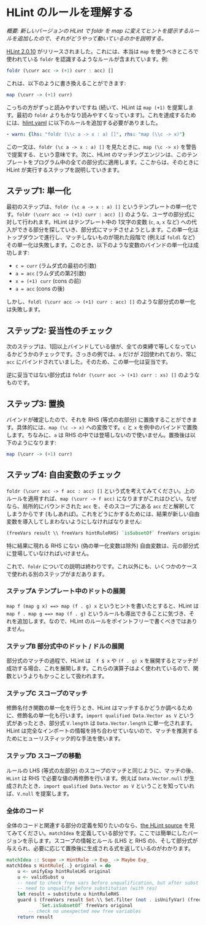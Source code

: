 # HLint のルールを理解する

*概要: 新しいバージョンの HLint で foldr を map に変えてヒントを提示するルールを追加したので、それがどうやって動いているのかを説明する。*

[HLint 2.0.10](https://hackage.haskell.org/package/hlint-2.0.10) がリリースされました。これには、本当は `map` を使うべきところで使われている `foldr` を認識するようなルールが含まれています。例:

```haskell
foldr (\curr acc -> (+1) curr : acc) []
```

これは、以下のように書き換えることができます:

```haskell
map (\curr -> (+1) curr)
```

こっちの方がずっと読みやすいですね (続いて、HLint は `map (+1)` を提案します。最初の `foldr` よりもかなり読みやすくなっています)。これを達成するためには、[hlint.yaml](https://github.com/ndmitchell/hlint/blob/master/data/hlint.yaml) に以下のルールを追加する必要がありました。

```yaml
- warn: {lhs: "foldr (\\c a -> x : a) []", rhs: "map (\\c -> x)"}
```

この一文は、`foldr (\c a -> x : a) []` を見たときに、`map (\c -> x)` を警告で提案する、という意味です。次に、HLint のマッチングエンジンは、このテンプレートをプログラム中の全ての部分式に適用します。ここからは、そのときに HLint が実行するステップを説明していきます。

## ステップ1: 単一化
最初のステップは、`foldr (\c a -> x : a) []` というテンプレートの単一化です。`foldr (\curr acc -> (+1) curr : acc) []` のような、ユーザの部分式に対して行われます。HLint はテンプレート中の 1文字の変数 (`c`, `a`, `x` など) への代入ができる部分を探していき、部分式にマッチさせようとします。この単一化はトップダウンで進行し、マッチしないものが現れた段階で (例えば `foldl` など) その単一化は失敗します。このとき、以下のような変数のバインドの単一化は成功します:

* `c = curr` (ラムダ式の最初の引数)
* `a = acc` (ラムダ式の第2引数)
* `x = (+1) curr` (cons の前)
* `a = acc` (cons の後)

しかし、`foldl (\curr acc -> (+1) curr : acc) []` のような部分式の単一化は失敗します。

## ステップ2: 妥当性のチェック
次のステップは、1回以上バインドしている値が、全ての束縛で等しくなっているかどうかのチェックです。さっきの例では、`a` だけが 2回使われており、常に `acc` にバインドされていました。そのため、この単一化は妥当です。

逆に妥当ではない部分式は `foldr (\curr acc -> (+1) curr : xs) []` のようなものです。

## ステップ3: 置換
バインドが確定したので、それを RHS (等式の右部分) に置換することができます。具体的には、`map (\c -> x)` への変換です。`c` と `x` を例中のバインドで置換します。ちなみに、`a` は RHS の中では登場しないので使いません。置換後は以下のようになります:

```haskell
map (\curr -> (+1) curr)
```

## ステップ4: 自由変数のチェック
`foldr (\curr acc -> f acc : acc) []` という式を考えてみてください。上のルールを適用すれば、`map (\curr -> f acc)` になりますがこれはひどい。なぜなら、局所的にバウンドされた `acc` を、そのスコープにある `acc` だと解釈してしまうからです (もしあれば)。これをどうにかするためには、結果が新しい自由変数を導入してしまわないようにしなければなりません:

```haskell
(freeVars result \\ freeVars hintRuleRHS) `isSubsetOf` freeVars original
```

特に結果に現れる RHS にない (偽の単一化変数は除外) 自由変数は、元の部分式に登場していなければいけません。

これで、`foldr` についての説明は終わりです。これ以外にも、いくつかのケースで使われる別のステップがまだあります。

### ステップA テンプレート中のドットの展開
`map f (map g x) ==> map (f . g) x` というヒントを書いたとすると、HLint は `map f . map g ==> map (f . g)` というルールも導出できることに気づき、それを追加します。なので、HLint のルールをポイントフリーで書くべきではありません。

### ステップB 部分式中のドット / ドルの展開
部分式のマッチの過程で、HLint は　`f $ x` や `(f . g) x` を展開するとマッチが成功する場合、これを展開します。これらの演算子はよく使われているので、関数というよりもかっことして扱われます。

### ステップC スコープのマッチ
修飾名付き関数の単一化を行うとき、HLint はマッチするかどうか調べるために、修飾名の単一化も行います。`import qualified Data.Vector as V` という式があったとき、部分式 `V.length` は `Data.Vector.length` に単一化されます。HLint は完全なインポートの情報を持ち合わせていないので、マッチを推測するためにヒューリスティック的な手法を使います。

### ステップD スコープの移動
ルールの LHS (等式の左部分) のスコープのマッチと同じように、マッチの後、`HLint` は RHS で必要な値の再修飾を行います。例えば `Data.Vector.null` が生成されたとき、`import qualified Data.Vector as V` ということを知っていれば、`V.null` を提案します。

### 全体のコード
全体のコードと関連する部分の定義を知りたいのなら、[the HLint source](https://github.com/ndmitchell/hlint/blob/f4466eed8a8bf6beccfd11052f2e3cfb074f2b44/src/Hint/Match.hs#L100-L114) を見てみてください。`matchIdea` を定義している部分です。ここでは簡単にしたバージョンを示します。スコープの情報とルール (LHS と RHS の)、そして部分式が与えられ、必要に応じて置換後に生成される式を返しているのがわかります。

```haskell
matchIdea :: Scope -> HintRule -> Exp_ -> Maybe Exp_
matchIdea s HintRule{..} original = do
    u <- unifyExp hintRuleLHS original
    u <- validSubst u
    -- need to check free vars before unqualification, but after subst (with e)
    -- need to unqualify before substitution (with res)
    let result = substitute u hintRuleRHS
    guard $ (freeVars result Set.\\ Set.filter (not . isUnifyVar) (freeVars hintRuleRHS))
            `Set.isSubsetOf` freeVars original
        -- check no unexpected new free variables
    return result
```
